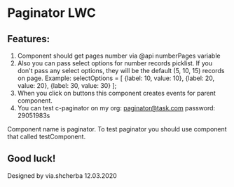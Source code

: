 # Paginator LWC
## Features:
1. Component should get pages number via @api numberPages variable
2. Also you can pass select options for number records picklist. If you don't pass any select options,
they will be the default (5, 10, 15) records on page.
Example: selectOptions = [
            {label: 10, value: 10},
            {label: 20, value: 20},
            {label: 30, value: 30}
        ];
3. When you click on buttons this component creates events for parent component. 
4. You can test c-paginator on my org: paginator@task.com password: 29051983s

Component name is paginator. To test paginator you should use component that called testComponent.

## Good luck!
Designed by via.shcherba
12.03.2020
